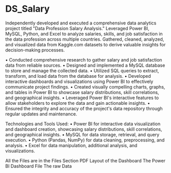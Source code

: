 # DS_Salary
Independently developed and executed a comprehensive data analytics project titled "Data Profession Salary Analysis." Leveraged Power BI, MySQL, Python, and Excel to analyze salaries, skills, and job satisfaction in the data profession across multiple countries. Gathered, cleaned, analyzed, and visualized data from Kaggle.com datasets to derive valuable insights for decision-making processes.

•	Conducted comprehensive research to gather salary and job satisfaction data from reliable sources.
•	Designed and implemented a MySQL database to store and manage the collected data.
•	Utilized SQL queries to extract, transform, and load data from the database for analysis.
•	Developed interactive dashboards and visualizations using Power BI to effectively communicate project findings.
•	Created visually compelling charts, graphs, and tables in Power BI to showcase salary distributions, skill correlations, and geographical insights.
•	Leveraged Power BI's interactive features to allow stakeholders to explore the data and gain actionable insights.
•	Ensured the integrity and accuracy of the project's data repository through regular updates and maintenance.

Technologies and Tools Used:
•	Power BI for interactive data visualization and dashboard creation, showcasing salary distributions, skill correlations, and geographical insights.
•	MySQL for data storage, retrieval, and query execution.
•	Python (Pandas, NumPy) for data cleaning, preprocessing, and analysis.
•	Excel for data manipulation, additional analysis, and visualizations.

All the Files are in the Files Section
PDF Layout of the Dashboard
The Power BI Dashboard File
The raw Data 
